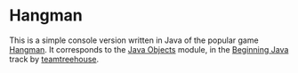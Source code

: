 Hangman
=======

This is a simple console version written in Java of the popular game [Hangman](https://en.wikipedia.org/wiki/Hangman_(game)). It corresponds to the [Java Objects](https://teamtreehouse.com/library/java-objects-2) module, in the [Beginning Java](https://teamtreehouse.com/tracks/beginning-java) track by [teamtreehouse](https://teamtreehouse.com/).
